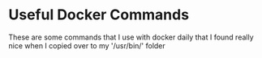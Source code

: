 # Useful Docker Commands

These are some commands that I use with docker daily that I found really nice when I copied over to my '/usr/bin/' folder
